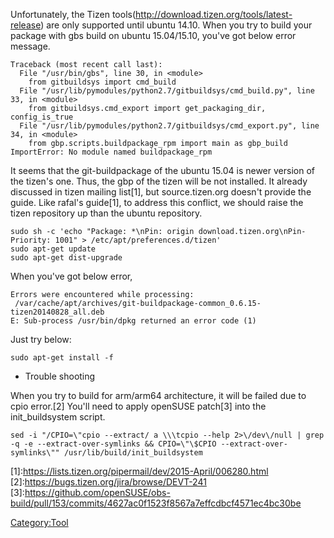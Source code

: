 Unfortunately, the Tizen
tools(http://download.tizen.org/tools/latest-release) are only supported
until ubuntu 14.10. When you try to build your package with gbs build on
ubuntu 15.04/15.10, you\'ve got below error message.

    Traceback (most recent call last):
      File "/usr/bin/gbs", line 30, in <module>
        from gitbuildsys import cmd_build
      File "/usr/lib/pymodules/python2.7/gitbuildsys/cmd_build.py", line 33, in <module>
        from gitbuildsys.cmd_export import get_packaging_dir, config_is_true
      File "/usr/lib/pymodules/python2.7/gitbuildsys/cmd_export.py", line 34, in <module>
        from gbp.scripts.buildpackage_rpm import main as gbp_build
    ImportError: No module named buildpackage_rpm

It seems that the git-buildpackage of the ubuntu 15.04 is newer version
of the tizen\'s one. Thus, the gbp of the tizen will be not installed.
It already discussed in tizen mailing list\[1\], but source.tizen.org
doesn\'t provide the guide. Like rafal\'s guide\[1\], to address this
conflict, we should raise the tizen repository up than the ubuntu
repository.

    sudo sh -c 'echo "Package: *\nPin: origin download.tizen.org\nPin-Priority: 1001" > /etc/apt/preferences.d/tizen'
    sudo apt-get update
    sudo apt-get dist-upgrade

When you\'ve got below error,

    Errors were encountered while processing:
     /var/cache/apt/archives/git-buildpackage-common_0.6.15-tizen20140828_all.deb
    E: Sub-process /usr/bin/dpkg returned an error code (1)

Just try below:

    sudo apt-get install -f

-   Trouble shooting

When you try to build for arm/arm64 architecture, it will be failed due
to cpio error.\[2\] You\'ll need to apply openSUSE patch\[3\] into the
init\_buildsystem script.

    sed -i "/CPIO=\"cpio --extract/ a \\\tcpio --help 2>\/dev\/null | grep -q -e --extract-over-symlinks && CPIO=\"\$CPIO --extract-over-symlinks\"" /usr/lib/build/init_buildsystem

\[1\]:<https://lists.tizen.org/pipermail/dev/2015-April/006280.html>\
\[2\]:<https://bugs.tizen.org/jira/browse/DEVT-241>\
\[3\]:<https://github.com/openSUSE/obs-build/pull/153/commits/4627ac0f1523f8567a7effcdbcf4571ec4bc30be>

[Category:Tool](Category:Tool "wikilink")
